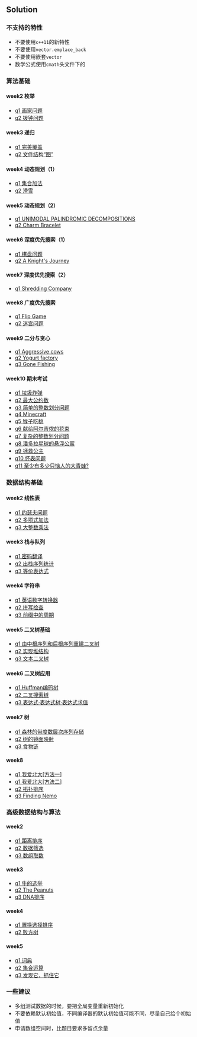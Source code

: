 ## Solution
### 不支持的特性
- 不要使用`c++11`的新特性
- 不要使用`vector.emplace_back`
- 不要使用嵌套`vector`
- 数学公式使用`cmath`头文件下的

### 算法基础
#### week2 枚举
- [q1 画家问题](AlgorithmBasis/week2/q1.cpp)
- [q2 拨钟问题](AlgorithmBasis/week2/q2.cpp)
#### week3 递归
- [q1 完美覆盖](AlgorithmBasis/week3/q1.cpp)
- [q2 文件结构“图”](AlgorithmBasis/week3/q2.cpp)
#### week4 动态规划（1）
- [q1 集合加法](AlgorithmBasis/week4/q1.cpp)
- [q2 滑雪](AlgorithmBasis/week4/q2.cpp)
#### week5 动态规划（2）
- [q1 UNIMODAL PALINDROMIC DECOMPOSITIONS](AlgorithmBasis/week5/q1.cpp)
- [q2 Charm Bracelet](AlgorithmBasis/week5/q2.cpp)
#### week6 深度优先搜索（1）
- [q1 棋盘问题](AlgorithmBasis/week6/q1.cpp)
- [q2 A Knight's Journey](AlgorithmBasis/week6/q2.cpp)
#### week7 深度优先搜索（2）
- [q1 Shredding Company](AlgorithmBasis/week7/q1.cpp)
#### week8 广度优先搜索
- [q1 Flip Game](AlgorithmBasis/week8/q1.cpp)
- [q2 迷宫问题](AlgorithmBasis/week8/q2.cpp)
#### week9 二分与贪心
- [q1 Aggressive cows](AlgorithmBasis/week9/q1.cpp)
- [q2 Yogurt factory](AlgorithmBasis/week9/q2.cpp)
- [q3 Gone Fishing](AlgorithmBasis/week9/q3.cpp)
#### week10 期末考试
- [q1 垃圾炸弹](AlgorithmBasis/week10/q1.cpp)
- [q2 最大公约数](AlgorithmBasis/week10/q2.cpp)
- [q3 简单的整数划分问题](AlgorithmBasis/week10/q3.cpp)
- [q4 Minecraft](AlgorithmBasis/week10/q4.cpp)
- [q5 猴子吃桃](AlgorithmBasis/week10/q5.cpp)
- [q6 献给阿尔吉侬的花束](AlgorithmBasis/week10/q6.cpp)
- [q7 复杂的整数划分问题](AlgorithmBasis/week10/q7.cpp)
- [q8 潘多拉星球的悬浮公寓](AlgorithmBasis/week10/q8.cpp)
- [q9 拯救公主](AlgorithmBasis/week10/q9.cpp)
- [q10 怀表问题](AlgorithmBasis/week10/q10.cpp)
- [q11 至少有多少只恼人的大青蛙?](AlgorithmBasis/week10/q11.cpp)

### 数据结构基础
#### week2 线性表
- [q1 约瑟夫问题](DataStructureFoundation/week2/q1.cpp)
- [q2 多项式加法](DataStructureFoundation/week2/q2.cpp)
- [q3 大整数乘法](DataStructureFoundation/week2/q3.cpp)
#### week3 栈与队列
- [q1 密码翻译](DataStructureFoundation/week3/q1.cpp)
- [q2 出栈序列统计](DataStructureFoundation/week3/q2.cpp)
- [q3 等价表达式](DataStructureFoundation/week3/q3.cpp)
#### week4 字符串
- [q1 英语数字转换器](DataStructureFoundation/week4/q1.cpp)
- [q2 拼写检查](DataStructureFoundation/week4/q2.cpp)
- [q3 前缀中的周期](DataStructureFoundation/week4/q3.cpp)
#### week5 二叉树基础
- [q1 由中根序列和后根序列重建二叉树](DataStructureFoundation/week5/q1.cpp)
- [q2 实现堆结构](DataStructureFoundation/week5/q2.cpp)
- [q3 文本二叉树](DataStructureFoundation/week5/q3.cpp)
#### week6 二叉树应用
- [q1 Huffman编码树](DataStructureFoundation/week6/q1.cpp)
- [q2 二叉搜索树](DataStructureFoundation/week6/q2.cpp)
- [q3 表达式·表达式树·表达式求值](DataStructureFoundation/week6/q3.cpp)
#### week7 树
- [q1 森林的带度数层次序列存储](DataStructureFoundation/week7/q1.cpp)
- [q2 树的镜面映射](DataStructureFoundation/week7/q2.cpp)
- [q3 食物链](DataStructureFoundation/week7/q3.cpp)
#### week8
- [q1 我爱北大[方法一]](DataStructureFoundation/week8/q1_1.cpp)
- [q1 我爱北大[方法二]](DataStructureFoundation/week8/q1_2.cpp)
- [q2 拓扑排序](DataStructureFoundation/week8/q2.cpp)
- [q3 Finding Nemo](DataStructureFoundation/week8/q3.cpp)

### 高级数据结构与算法
#### week2
- [q1 距离排序](AdvancedDataStructureAndAlgorithm/week2/q1.cpp)
- [q2 数据筛选](AdvancedDataStructureAndAlgorithm/week2/q2.cpp)
- [q3 数组取数](AdvancedDataStructureAndAlgorithm/week2/q3.cpp)

#### week3
- [q1 牛的选举](AdvancedDataStructureAndAlgorithm/week3/q1.cpp)
- [q2 The Peanuts](AdvancedDataStructureAndAlgorithm/week2/q2.cpp)
- [q3 DNA排序](AdvancedDataStructureAndAlgorithm/week2/q3.cpp)

#### week4
- [q1 置换选择排序](AdvancedDataStructureAndAlgorithm/week4/q1.cpp)
- [q2 败方树](AdvancedDataStructureAndAlgorithm/week4/q2.cpp)

#### week5
- [q1 词典](AdvancedDataStructureAndAlgorithm/week5/q1.cpp)
- [q2 集合运算](AdvancedDataStructureAndAlgorithm/week5/q2.cpp)
- [q3 发现它，抓住它](AdvancedDataStructureAndAlgorithm/week5/q3.cpp)

### 一些建议
- 多组测试数据的时候，要把全局变量重新初始化
- 不要依赖默认初始值，不同编译器的默认初始值可能不同，尽量自己给个初始值
- 申请数组空间时，比题目要求多留点余量

